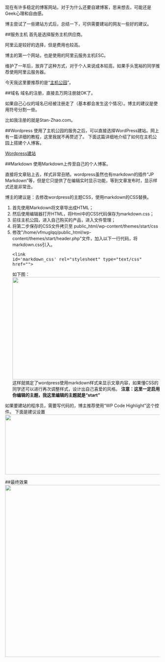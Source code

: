现在有许多稳定的博客网站，对于为什么还要自建博客，思来想去，可能还是Geek心理和自由感。

博主尝试了一些建站方式后，总结一下，可供需要建站的网友一些好的建议。

##服务主机
首先是选择服务主机供应商。

阿里云是较好的选择，但是费用也较高。

博主的第一个网站，也是使用的阿里云服务主机ESC。

维护了一年后，放弃了这种方式，对于个人来说成本较高，如果手头宽裕的同学推荐使用阿里云服务器。

今天我这里要推荐的是“[主机公园](https://www.hostpark.cn/ "主机公园")”。

##域名
域名的注册，直接去万网注册就OK了。

如果自己心仪的域名已经被注册走了（基本都会发生这个情况）。博主的建议是使用符号分割一些。

比如我注册的就是Stan-Zhao.com。

##Wordpress
使用了主机公园的服务之后，可以直接选择WordPress建站。网上有一篇详细的教程，这里我就不再赘述了。
下面这篇详细地介绍了如何在主机公园上搭建个人博客。

[Wordpress建站](http://www.360doc.com/content/16/0520/00/196932_560582342.shtml "Wordpress建站")


##Markdown
使用Markdown上传至自己的个人博客。

直接将文章贴上去，样式非常丑陋。wordpress虽然也有markdown的插件“JP Markdown”等，但是它只提供了在编辑实时显示功能，等到文章发布时，显示样式还是非常丑。

博主的建议是：去修改wordpress的主题CSS，使用markdown的CSS替换。

1. 首先使用Markdown将文章导出成HTML；
2. 然后使用编辑器打开HTML，将Html中的CSS代码保存为markdown.css；
3. 前往主机公园，进入自己购买的产品，进入文件管理；
4. 将第二步保存的CSS文件拷贝至 public_html/wp-content/themes/start/css
5. 修改"/home/vfmuglqq/public_html/wp-content/themes/start/header.php"文件，加入以下一行代码，将markdown.css引入。<pre><link id='markdown_css' rel="stylesheet" type="text/css" href="<?php $filePath = dirname(__FILE__)."/css/markdown.css"; echo "/".substr($filePath, strpos($filePath,"wp-content"));?>"></pre>
如下图：
<a href="http://stan-zhao.com/wp-content/uploads/2017/01/20170121-02.png"><img src="http://stan-zhao.com/wp-content/uploads/2017/01/20170121-02-1024x531.png" alt="" width="640" height="332" class="alignnone size-large wp-image-317" /></a>
这样就搞定了wordpress使用markdown样式来显示文章内容，如果懂CSS的同学还可以进行再次调整样式，设计出自己喜爱的风格。
**注意：这里一定启用你编辑的主题，我这里编辑的主题就是“start”**

如果要建站的程序员，需要写代码的，博主推荐使用“WP Code Highlight”这个控件。
下面是建议设置
<a href="http://stan-zhao.com/wp-content/uploads/2017/01/20170121-03.png"><img src="http://stan-zhao.com/wp-content/uploads/2017/01/20170121-03-1024x310.png" alt="" width="640" height="194" class="alignnone size-large wp-image-318" /></a>

##最终效果
<a href="http://stan-zhao.com/wp-content/uploads/2017/01/20170121-04.png"><img src="http://stan-zhao.com/wp-content/uploads/2017/01/20170121-04-1024x892.png" alt="" width="640" height="558" class="alignnone size-large wp-image-319" /></a>
